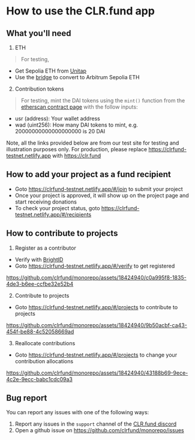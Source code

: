 # How to use the CLR.fund app

## What you'll need
1. ETH
  
  > For testing,
  - Get Sepolia ETH from [Unitap](https://unitap.app/gas-tap)
  - Use the [bridge](https://bridge.arbitrum.io/?l2ChainId=421613) to convert to Arbitrum Sepolia ETH

2. Contribution tokens

  > For testing, mint the DAI tokens using the `mint()` function from the [etherscan contract page](https://sepolia.arbiscan.io//address/0x65bc8dd04808d99cf8aa6749f128d55c2051edde#writeContract) with the follow inputs:
  
  - usr (address): Your wallet address
  - wad (uint256): How many DAI tokens to mint, e.g. 20000000000000000000 is 20 DAI

Note, all the links provided below are from our test site for testing and illustration purposes only. For production, please replace https://clrfund-testnet.netlify.app with https://clr.fund

## How to add your project as a fund recipient

  - Goto https://clrfund-testnet.netlify.app/#/join to submit your project
  - Once your project is approved, it will show up on the project page and start receiving donations
  - To check your project status, goto https://clrfund-testnet.netlify.app/#/recipients

## How to contribute to projects
1. Register as a contributor
  - Verify with [BrightID](https://www.brightid.org)
  - Goto https://clrfund-testnet.netlify.app/#/verify to get registered

  


https://github.com/clrfund/monorepo/assets/18424940/c0a995f8-1835-4de3-b6ee-ccfbe32e52b4




2. Contribute to projects
  - Goto https://clrfund-testnet.netlify.app/#/projects to contribute to projects

  

https://github.com/clrfund/monorepo/assets/18424940/9b50acbf-ca43-454f-be88-4c52058669ad




3. Reallocate contributions
  - Goto https://clrfund-testnet.netlify.app/#/projects to change your contribution allocations

  

https://github.com/clrfund/monorepo/assets/18424940/43188b69-9ece-4c2e-9ecc-babc1cdc09a3



## Bug report
You can report any issues with one of the following ways:
1. Report any issues in the `support` channel of the [CLR.fund discord](https://discord.gg/ZnsYPV6dCv)
2. Open a github issue on https://github.com/clrfund/monorepo/issues


